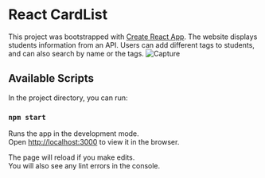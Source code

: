 # React CardList

This project was bootstrapped with [Create React App](https://github.com/facebook/create-react-app). The website displays students information from an API. Users can add different tags to students, and can also search by name or the tags.
![Capture](https://user-images.githubusercontent.com/43207918/113341074-b751c200-92fa-11eb-9814-84d439266d80.PNG)

## Available Scripts

In the project directory, you can run:

### `npm start`

Runs the app in the development mode.\
Open [http://localhost:3000](http://localhost:3000) to view it in the browser.

The page will reload if you make edits.\
You will also see any lint errors in the console.

